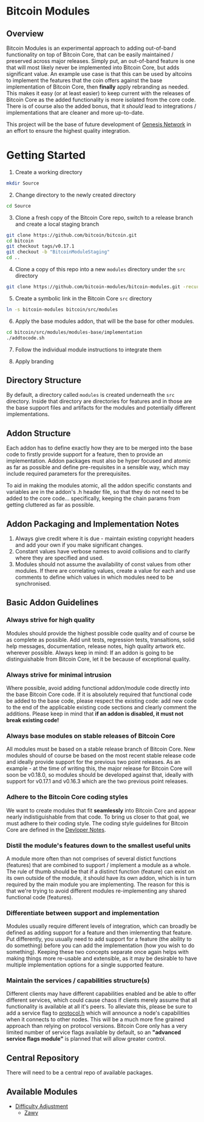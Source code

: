 Bitcoin Modules 
===============
Overview
--------
Bitcoin Modules is an experimental approach to adding out-of-band functionality on top of Bitcoin Core, that can be easily maintained / preserved across major releases. Simply put, an out-of-band feature is one that will most likely never be implemented into Bitcoin Core, but adds significant value. An example use case is that this can be used by altcoins to implement the features that the coin offers against the base implementation of Bitcoin Core, then **finally** apply rebranding as needed. This makes it easy (or at least easier) to keep current with the releases of Bitcoin Core as the added functionality is more isolated from the core code. There is of course also the added bonus, that it *should* lead to integrations / implementations that are cleaner and more up-to-date.

This project will be the base of future development of [Genesis Network](https://github.com/genesisofficial/genesis) in an effort to ensure the highest quality integration.

Getting Started
===============
1. Create a working directory
```sh
mkdir Source
```

2. Change directory to the newly created directory
```sh
cd Source
```

3. Clone a fresh copy of the Bitcoin Core repo, switch to a release branch and create a local staging branch
```sh
git clone https://github.com/bitcoin/bitcoin.git
cd bitcoin
git checkout tags/v0.17.1
git checkout -b "BitcoinModuleStaging"
cd ..
```

4. Clone a copy of this repo into a new `modules` directory under the `src` directory 
```sh
git clone https://github.com/bitcoin-modules/bitcoin-modules.git -recursive
```

5. Create a symbolic link in the Bitcoin Core `src` directory
```sh
ln -s bitcoin-modules bitcoin/src/modules
```

6. Apply the base modules addon, that will be the base for other modules.
```sh
cd bitcoin/src/modules/modules-base/implementation
./addtocode.sh
```

7. Follow the individual module instructions to integrate them

8. Apply branding


Directory Structure
-------------------
By default, a directory called `modules` is created underneath the `src` directory. Inside that directory are directories for features and in those are the base support files and artifacts for the modules and potentially different implementations.

Addon Structure
---------------
Each addon has to define exactly how they are to be merged into the base code to firstly provide support for a feature, then to provide an implementation. Addon packages must also be hyper focused and atomic as far as possible and define pre-requisites in a sensible way, which may include required parameters for the prerequisites.

To aid in making the modules atomic, all the addon specific constants and variables are in the addon's .h header file, so that they do not need to be added to the core code... specifically, keeping the chain params from getting cluttered as far as possible.

Addon Packaging and Implementation Notes
----------------------------------------
1. Always give credit where it is due - maintain existing copyright headers and add your own if you make significant changes.
2. Constant values have verbose names to avoid collisions and to clarify where they are specified and used.
3. Modules should not assume the availability of const values from other modules. If there are correlating values, create a value for each and use comments to define which values in which modules need to be synchronised. 

Basic Addon Guidelines
----------------------
### Always strive for high quality
Modules should provide the highest possible code quality and of course be as complete as possible. Add unit tests, regression tests, transaltions, solid help messages, documentation, release notes, high quality artwork etc. wherever possible. Always keep in mind: If an addon is going to be distinguishable from Bitcoin Core, let it be because of exceptional quality. 

### Always strive for minimal intrusion
Where possible, avoid adding functional addon/module code directly into the base Bitcoin Core code. If it is absolutely required that functional code be added to the base code, please respect the existing code: add new code to the end of the applicable existing code sections and clearly comment the additions. Please keep in mind that **if an addon is disabled, it must not break existing code!**

### Always base modules on stable releases of Bitcoin Core
All modules must be based on a stable release branch of Bitcoin Core. New modules should of course be based on the most recent stable release code and ideally provide support for the previous two point releases. As an example - at the time of writing this, the major release for Bitcoin Core will soon be v0.18.0, so modules should be developed against that, ideally with support for v0.17.1 and v0.16.3 which are the two previous point releases.

### Adhere to the Bitcoin Core coding styles
We want to create modules that fit **seamlessly** into Bitcoin Core and appear nearly indistiguishable from that code. To bring us closer to that goal, we must adhere to their coding style. The coding style guidelines for Bitcoin Core are defined in the [Devloper Notes](https://github.com/bitcoin/bitcoin/blob/master/doc/developer-notes.md). 

### Distil the module's features down to the smallest useful units
A module more often than not comprises of several distict functions (features) that are combined to support / implement a module as a whole. The rule of thumb should be that if a distinct function (feature) can exist on its own outside of the module, it should have its own addon, which is in turn required by the main module you are implementing. The reason for this is that we're trying to avoid different modules re-implementing any shared functional code (features). 

### Differentiate between support and implementation
Modules usually require different levels of integration, which can broadly be defined as adding support for a feature and then imlementing that feature. Put differently, you usually need to add support for a feature (the ability to do something) before you can add the implementation (how you wish to do something). Keeping these two concepts separate once again helps with making things more re-usable and extensible, as it may be desirable to have multiple implementation options for a single supported feature.

### Maintain the services / capabilities structure(s)
Different clients may have different capabilities enabled and be able to offer different services, which could cause chaos if clients merely assume that all functionality is available at all it's peers. To alleviate this, please be sure to add a service flag to [protocol.h](https://github.com/bitcoin/bitcoin/blob/master/src/protocol.h) which will announce a node's capabilities when it connects to other nodes. This will be a much more fine grained approach than relying on protocol versions. Bitcoin Core only has a very limited number of service flags available by default, so an **"advanced service flags module"** is planned that will allow greater control.

Central Repository
------------------
There will need to be a central repo of available packages.

Available Modules
----------------
* [Difficulty Adjustment](difficulty)
  * [Zawy](difficulty/zawy)
